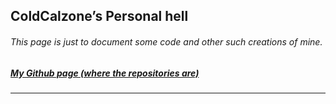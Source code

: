<section>
<script>
	/* WHY CAN'T THE INTERNET EVER SHOW ME *UP TO DATE* THINGS? */
	function addToPage(value, index, array) {
		var post = document.createElement("div");
		var name = document.createElement("h3");
		name.innerHTML = value["name"];
		post.appendChild(name);
		var description = document.createElement("p");
		description.innerHTML = value["description"];
		post.appendChild(description);
		var source = document.createElement("h6");
		source.innerHTML = "<a href = \"" + value["source"] + "\">View the source code.</a>"
		post.appendChild(source);
		root.appendChild(post);
		root.appendChild(document.createElement("hr"));
	}
	var projects = []
	await fetch("./projects.json")
        	.then(response => {
			return response.json();
		}).then(json => projects = json);
	var root = document.getElementById("main_content");
	projects.forEach(addToPage); 
</script>
        <h1 id="coldcalzones-personal-hell">ColdCalzone’s Personal hell</h1>
	<h6 id="this-page-is-just-to-document-some-code-and-other-such-creations-of-mine">This page is just to document some code and other such creations of mine.</h6>
	<h5 id="my-github-page-where-the-repositories-are"><a href="https://github.com/ColdCalzone">My Github page (where the repositories are)</a></h5>
	<hr>
</section>
